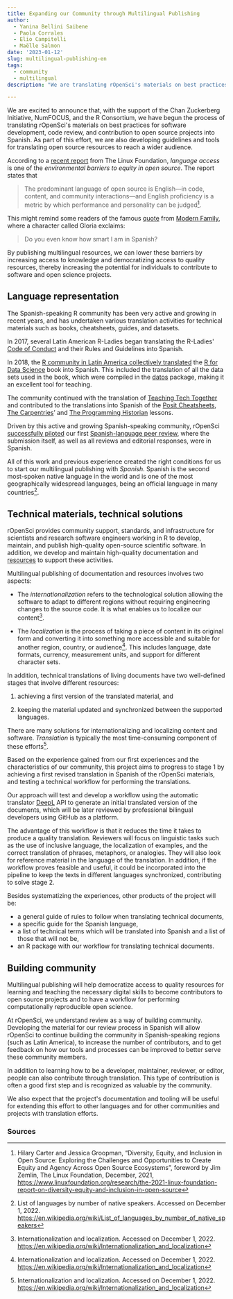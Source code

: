 ```yaml
---
title: Expanding our Community through Multilingual Publishing 
author:
  - Yanina Bellini Saibene
  - Paola Corrales
  - Elio Campitelli
  - Maëlle Salmon
date: '2023-01-12'
slug: multilingual-publishing-en
tags:
  - community
  - multilingual
description: "We are translating rOpenSci's materials on best practices for software development, code review, and contribution to open source projects into Spanish! We are also developing guidelines and tools for translating open source resources to reach a wider audience. Learn about the project in this blog post."

---
```


We are excited to announce that, with the support of the Chan Zuckerberg Initiative, NumFOCUS, and the R Consortium, we have begun the process of translating rOpenSci's materials on best practices for software development, code review, and contribution to open source projects into Spanish. 
As part of this effort, we are also developing guidelines and tools for translating open source resources to reach a wider audience.

According to a [recent report](https://www.linuxfoundation.org/research/the-2021-linux-foundation-report-on-diversity-equity-and-inclusion-in-open-source) from The Linux Foundation, _language access_ is one of the _environmental barriers to equity in open source_. The report states that 

> The predominant language of open source is English—in code, content, and community interactions—and English proficiency is a metric by which performance and personality can be judged[^1]. 

This might remind some readers of the famous [quote](https://www.imdb.com/title/tt4166966/characters/nm0005527) from [Modern Family](https://www.tiktok.com/@primevideouk/video/6899066588121713921), where a character called Gloria exclaims:

> Do you even know how smart I am in Spanish?

By publishing multilingual resources, we can lower these barriers by increasing access to knowledge and democratizing access to quality resources, thereby increasing the potential for individuals to contribute to software and open science projects.

## Language representation

The Spanish-speaking R community has been very active and growing in recent years, and has undertaken various translation activities for technical materials such as books, cheatsheets, guides, and datasets.

In 2017, several Latin American R-Ladies began translating the R-Ladies' [Code of Conduct](https://github.com/rladies/starter-kit/wiki/Code-of-Conduct#spanish) and their Rules and Guidelines into Spanish.

In 2018, the [R community in Latin America collectively translated](https://youtu.be/kuHjpdgkSxg) the [R for Data Science](https://es.r4ds.hadley.nz/) book into Spanish. This included the translation of all the data sets used in the book, which were compiled in the [datos](https://github.com/cienciadedatos/datos) package, making it an excellent tool for teaching.

The community continued with the translation of [Teaching Tech Together](https://teachtogether.tech/es/index.html) and contributed to the translations into Spanish of the [Posit Cheatsheets](https://posit.co/resources/cheatsheets/?type=translations/#translation-12),
[The Carpentries](https://software-carpentry.org/lessons/)’ 
and [The Programming Historian](https://programminghistorian.org/es/) lessons.

Driven by this active and growing Spanish-speaking community, rOpenSci [successfully piloted](/blog/2021/07/27/censo2017/) our first [Spanish-language peer review](/commcalls/2019-06-28/), where the submission itself, as well as all reviews and editorial responses, were in Spanish.


All of this work and previous experience created the right conditions for us to start our multilingual publishing with _Spanish_. 
Spanish is the second most-spoken native language in the world and is one of the most geographically widespread languages, being an official language in many countries[^2].

## Technical materials, technical solutions

rOpenSci provides community support, standards, and infrastructure for scientists and research software engineers working in R to develop, maintain, and publish high-quality open-source scientific software. 
In addition, we develop and maintain high-quality documentation and [resources](/resources/) to support these activities.

Multilingual publishing of documentation and resources involves two aspects:

* The _internationalization_ refers to the technological solution allowing the software to adapt to different regions without requiring engineering changes to the source code. It is what enables us to localize our content[^3].

* The _localization_ is the process of taking a piece of content in its original form and converting it into something more accessible and suitable for another region, country, or audience[^3]. This includes language, date formats, currency, measurement units, and support for different character sets. 


In addition, technical translations of living documents have two well-defined stages that involve different resources:

  1. achieving a first version of the translated material, and
  
  2. keeping the material updated and synchronized between the supported languages.

There are many solutions for internationalizing and localizing content and software. _Translation_ is typically the most time-consuming component of these efforts[^3].

Based on the experience gained from our first experiences and the characteristics of our community, this project aims to progress to stage 1 by achieving a first revised translation in Spanish of the rOpenSci materials, and testing a technical workflow for performing the translations.

Our approach will test and develop a workflow using the automatic translator [DeepL](https://www.deepl.com) API to generate an initial translated version of the documents, which will be later reviewed by professional bilingual developers using GitHub as a platform.

The advantage of this workflow is that it reduces the time it takes to produce a quality translation. 
Reviewers will focus on linguistic tasks such as the use of inclusive language, the localization of examples, and the correct translation of phrases, metaphors, or analogies. 
They will also look for reference material in the language of the translation.
In addition, if the workflow proves feasible and useful, it could be incorporated into the pipeline to keep the texts in different languages synchronized, contributing to solve stage 2.

Besides systematizing the experiences, other products of the project will be:

* a general guide of rules to follow when translating technical documents,
* a specific guide for the Spanish language,
* a list of technical terms which will be translated into Spanish and a list of those that will not be,
* an R package with our workflow for translating technical documents.

## Building community

Multilingual publishing will help democratize access to quality resources for learning and teaching the necessary digital skills to become contributors to open source projects and to have a workflow for performing computationally reproducible open science.

At rOpenSci, we understand review as a way of building community.
Developing the material for our review process in Spanish will allow rOpenSci to continue building the community in Spanish-speaking regions (such as Latin America), to increase the number of contributors, and to get feedback on how our tools and processes can be improved to better serve these community members.

In addition to learning how to be a developer, maintainer, reviewer, or editor, people can also contribute through translation.
This type of contribution is often a good first step and is recognized as valuable by the community.

We also expect that the project's documentation and tooling will be useful for extending this effort to other languages and for other communities and projects with translation efforts.

### Sources

[^1]: Hilary Carter and Jessica Groopman, “Diversity, Equity, and Inclusion in Open Source: Exploring the Challenges and Opportunities to Create Equity and Agency Across Open Source Ecosystems”, foreword by Jim Zemlin, The Linux Foundation, December, 2021, https://www.linuxfoundation.org/research/the-2021-linux-foundation-report-on-diversity-equity-and-inclusion-in-open-source
[^2]: List of languages by number of native speakers. Accessed on December 1, 2022. https://en.wikipedia.org/wiki/List_of_languages_by_number_of_native_speakers
[^3]: Internationalization and localization. Accessed on December 1, 2022. https://en.wikipedia.org/wiki/Internationalization_and_localization 